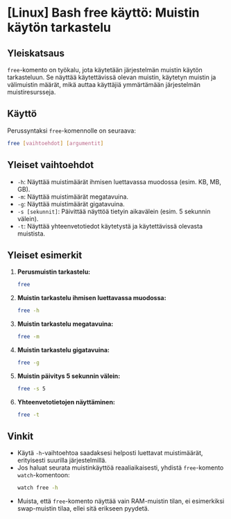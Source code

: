 # [Linux] Bash free käyttö: Muistin käytön tarkastelu

## Yleiskatsaus
`free`-komento on työkalu, jota käytetään järjestelmän muistin käytön tarkasteluun. Se näyttää käytettävissä olevan muistin, käytetyn muistin ja välimuistin määrät, mikä auttaa käyttäjiä ymmärtämään järjestelmän muistiresursseja.

## Käyttö
Perussyntaksi `free`-komennolle on seuraava:

```bash
free [vaihtoehdot] [argumentit]
```

## Yleiset vaihtoehdot
- `-h`: Näyttää muistimäärät ihmisen luettavassa muodossa (esim. KB, MB, GB).
- `-m`: Näyttää muistimäärät megatavuina.
- `-g`: Näyttää muistimäärät gigatavuina.
- `-s [sekunnit]`: Päivittää näyttöä tietyin aikavälein (esim. 5 sekunnin välein).
- `-t`: Näyttää yhteenvetotiedot käytetystä ja käytettävissä olevasta muistista.

## Yleiset esimerkit
1. **Perusmuistin tarkastelu:**
   ```bash
   free
   ```

2. **Muistin tarkastelu ihmisen luettavassa muodossa:**
   ```bash
   free -h
   ```

3. **Muistin tarkastelu megatavuina:**
   ```bash
   free -m
   ```

4. **Muistin tarkastelu gigatavuina:**
   ```bash
   free -g
   ```

5. **Muistin päivitys 5 sekunnin välein:**
   ```bash
   free -s 5
   ```

6. **Yhteenvetotietojen näyttäminen:**
   ```bash
   free -t
   ```

## Vinkit
- Käytä `-h`-vaihtoehtoa saadaksesi helposti luettavat muistimäärät, erityisesti suurilla järjestelmillä.
- Jos haluat seurata muistinkäyttöä reaaliaikaisesti, yhdistä `free`-komento `watch`-komentoon:
  ```bash
  watch free -h
  ```
- Muista, että `free`-komento näyttää vain RAM-muistin tilan, ei esimerkiksi swap-muistin tilaa, ellei sitä erikseen pyydetä.